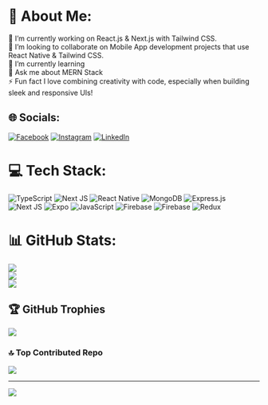 # 💫 About Me:
🔭 I’m currently working on React.js & Next.js with Tailwind CSS.<br>👯 I’m looking to collaborate on Mobile App development projects that use React Native & Tailwind CSS.<br>🌱 I’m currently learning<br>💬 Ask me about MERN Stack<br>⚡ Fun fact  I love combining creativity with code, especially when building sleek and responsive UIs!


## 🌐 Socials:
[![Facebook](https://img.shields.io/badge/Facebook-%231877F2.svg?logo=Facebook&logoColor=white)](https://facebook.com/https://www.facebook.com/faizan.pardesi.3304/) [![Instagram](https://img.shields.io/badge/Instagram-%23E4405F.svg?logo=Instagram&logoColor=white)](https://instagram.com/https://www.instagram.com/faizanannsari?igsh=MTR3czF1bGdqMzls) [![LinkedIn](https://img.shields.io/badge/LinkedIn-%230077B5.svg?logo=linkedin&logoColor=white)](https://linkedin.com/in/www.linkedin.com/in/faizanansari07) 

# 💻 Tech Stack:
![TypeScript](https://img.shields.io/badge/typescript-%23007ACC.svg?style=for-the-badge&logo=typescript&logoColor=white) ![Next JS](https://img.shields.io/badge/Next-black?style=for-the-badge&logo=next.js&logoColor=white) ![React Native](https://img.shields.io/badge/react_native-%2320232a.svg?style=for-the-badge&logo=react&logoColor=%2361DAFB) ![MongoDB](https://img.shields.io/badge/MongoDB-%234ea94b.svg?style=for-the-badge&logo=mongodb&logoColor=white) ![Express.js](https://img.shields.io/badge/express.js-%23404d59.svg?style=for-the-badge&logo=express&logoColor=%2361DAFB) ![Next JS](https://img.shields.io/badge/Next-black?style=for-the-badge&logo=next.js&logoColor=white) ![Expo](https://img.shields.io/badge/expo-1C1E24?style=for-the-badge&logo=expo&logoColor=#D04A37) ![JavaScript](https://img.shields.io/badge/javascript-%23323330.svg?style=for-the-badge&logo=javascript&logoColor=%23F7DF1E) ![Firebase](https://img.shields.io/badge/firebase-%23039BE5.svg?style=for-the-badge&logo=firebase) ![Firebase](https://img.shields.io/badge/firebase-a08021?style=for-the-badge&logo=firebase&logoColor=ffcd34) ![Redux](https://img.shields.io/badge/redux-%23593d88.svg?style=for-the-badge&logo=redux&logoColor=white)
# 📊 GitHub Stats:
![](https://github-readme-stats.vercel.app/api?username=faizanansari222&theme=dark&hide_border=false&include_all_commits=false&count_private=false)<br/>
![](https://github-readme-streak-stats.herokuapp.com/?user=faizanansari222&theme=dark&hide_border=false)<br/>
![](https://github-readme-stats.vercel.app/api/top-langs/?username=faizanansari222&theme=dark&hide_border=false&include_all_commits=false&count_private=false&layout=compact)

## 🏆 GitHub Trophies
![](https://github-profile-trophy.vercel.app/?username=faizanansari222&theme=gruvbox&no-frame=true&no-bg=false&margin-w=4)

### 🔝 Top Contributed Repo
![](https://github-contributor-stats.vercel.app/api?username=faizanansari222&limit=5&theme=dark&combine_all_yearly_contributions=true)

---
[![](https://visitcount.itsvg.in/api?id=faizanansari222&icon=0&color=0)](https://visitcount.itsvg.in)

<!-- Proudly created with GPRM ( https://gprm.itsvg.in ) -->
